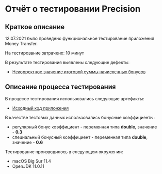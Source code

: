 # Отчёт о тестировании Precision

## Краткое описание

12.07.2021 было проведено функциональное тестирование приложения Money Transfer.

На тестирование затрачено: 10 минут

В результате тестирования выявлены следующие дефекты:
* [Некорректное значение итоговой суммы начисленных бонусов](https://github.com/del1r1um/lesson_1_2_2/issues/1)


## Описание процесса тестирования

В процессе тестирования использовались следующие артефакты:
* [Исходный код приложения](src/Main.java)

В качестве тестовых данных использовались бонусные коэффициенты:
* регулярный бонус коэффициент - переменная типа **double**, значение - **0.3**
* специальный бонусный коэффициент - переменная типа **double**, значение - **0.6**

Тестирование производилось в следующем окружении:
* macOS Big Sur 11.4
* OpenJDK 11.0.11